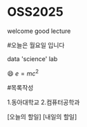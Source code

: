 # OSS2025
welcome
good lecture

#오늘은 월요일 입니다


data 'science' lab

😄
$e=mc^2$

#목록작성

1.동아대학교
2.컴퓨터공학과

[오늘의 할일]
[내일의 할일]
